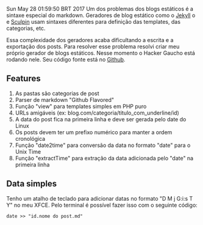 Sun May 28 01:59:50 BRT 2017
Um dos problemas dos blogs estáticos é a sintaxe especial do markdown. Geradores de blog estático como o [Jekyll](https://jekyllrb.com/docs/frontmatter/) o e [Sculpin](https://sculpin.io/documentation/content-types/custom-types/) usam sintaxes diferentes para definição das templates, das categorias, etc.

Essa complexidade dos geradores acaba dificultando a escrita e a exportação dos posts. Para resolver esse problema resolvi criar meu próprio gerador de blogs estáticos. Nesse momento o Hacker Gaucho está rodando nele. Seu código fonte está no [Github](https://github.com/aicoutos/blog-estatico).

## Features
1. As pastas são categorias de post
1. Parser de markdown "Github Flavored"
1. Função "view" para templates simples em PHP puro
1. URLs amigáveis (ex: blog.com/categoria/titulo_com_underline/id)
1. A data do post fica na primeira linha e deve ser gerada pelo date do Linux
1. Os posts devem ter um prefixo numérico para manter a ordem cronológica
1. Função "date2time" para conversão da data no formato "date" para o Unix Time
1. Função "extractTime" para extração da data adicionada pelo "date" na primeira linha

## Data simples

Tenho um atalho de teclado para adicionar datas no formato "D M j G:i:s T Y" no meu XFCE. Pelo terminal é possível fazer isso com o seguinte código:

```
date >> "id.nome do post.md"
```


